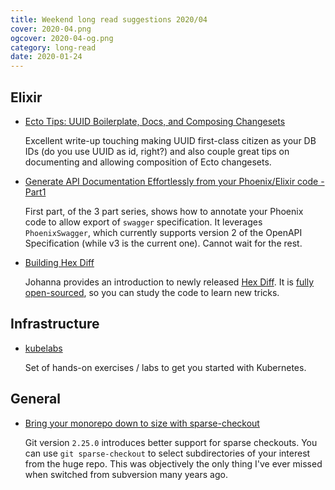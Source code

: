```yaml
---
title: Weekend long read suggestions 2020/04
cover: 2020-04.png
ogcover: 2020-04-og.png
category: long-read
date: 2020-01-24
---
```


## Elixir

- [Ecto Tips: UUID Boilerplate, Docs, and Composing Changesets](https://bernheisel.com/blog/ecto_changeset_tips/)

    Excellent write-up touching making UUID first-class citizen as your DB IDs (do you use UUID as id, right?) and also couple great tips on documenting and allowing composition of Ecto changesets.

- [Generate API Documentation Effortlessly from your Phoenix/Elixir code - Part1](https://www.linkedin.com/pulse/generate-api-documentation-effortlessly-from-your-code-vladim%25C3%25ADr-gorej/)

    First part, of the 3 part series, shows how to annotate your Phoenix code to allow export of `swagger` specification. It leverages `PhoenixSwagger`, which currently supports version 2 of the OpenAPI Specification (while v3 is the current one). Cannot wait for the rest.

- [Building Hex Diff](https://blog.jola.dev/building-hex-diff)

    Johanna provides an introduction to newly released [Hex Diff](https://diff.hex.pm/). It is [fully open-sourced](https://github.com/hexpm/diff), so you can study the code to learn new tricks.

## Infrastructure

- [kubelabs](https://github.com/collabnix/kubelabs)

    Set of hands-on exercises / labs to get you started with Kubernetes.

## General

- [Bring your monorepo down to size with sparse-checkout](https://github.blog/2020-01-17-bring-your-monorepo-down-to-size-with-sparse-checkout/)

    Git version `2.25.0` introduces better support for sparse checkouts. You can use `git sparse-checkout` to select subdirectories of your interest from the huge repo. This was objectively the only thing I've ever missed when switched from subversion many years ago.


